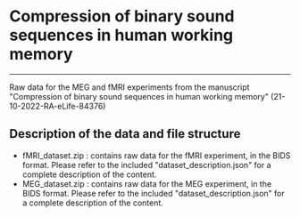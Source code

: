 # Compression of binary sound sequences in human working memory
---

Raw data for the MEG and fMRI experiments from the manuscript "Compression of binary sound sequences in human working memory" (21-10-2022-RA-eLife-84376)


## Description of the data and file structure

- fMRI_dataset.zip : contains raw data for the fMRI experiment, in the BIDS format. Please refer to the included "dataset_description.json" for a complete description of the content.
- MEG_dataset.zip : contains raw data for the MEG experiment, in the BIDS format. Please refer to the included "dataset_description.json" for a complete description of the content.
